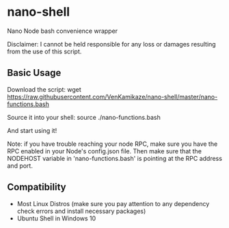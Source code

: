 # nano-shell
Nano Node bash convenience wrapper

Disclaimer: I cannot be held responsible for any loss or damages resulting from the use of this script.

## Basic Usage

Download the script:
wget  https://raw.githubusercontent.com/VenKamikaze/nano-shell/master/nano-functions.bash

Source it into your shell:
source ./nano-functions.bash

And start using it!

Note: if you have trouble reaching your node RPC, make sure you have the RPC enabled in your Node's config.json file. Then make sure that the NODEHOST variable in 'nano-functions.bash' is pointing at the RPC address and port.

## Compatibility

* Most Linux Distros (make sure you pay attention to any dependency check errors and install necessary packages)
* Ubuntu Shell in Windows 10


